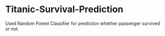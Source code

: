 # Titanic-Survival-Prediction<br>
Used Random Forest Classifier for prediction whether passenger survived or not.<br>
